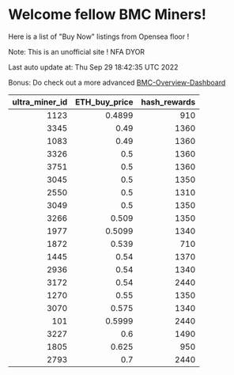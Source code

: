 # Welcome fellow BMC Miners!
Here is a list of "Buy Now" listings from Opensea floor !

Note: This is an unofficial site ! NFA DYOR

Last auto update at: Thu Sep 29 18:42:35 UTC 2022

Bonus: Do check out a more advanced [BMC-Overview-Dashboard](https://dune.com/defifunk/BMC-Overview-Dashboard)


|   ultra_miner_id |   ETH_buy_price |   hash_rewards |
|-----------------:|----------------:|---------------:|
|             1123 |          0.4899 |            910 |
|             3345 |          0.49   |           1360 |
|             1083 |          0.49   |           1360 |
|             3326 |          0.5    |           1360 |
|             3751 |          0.5    |           1360 |
|             3045 |          0.5    |           1350 |
|             2550 |          0.5    |           1310 |
|             3049 |          0.5    |           1350 |
|             3266 |          0.509  |           1350 |
|             1977 |          0.5099 |           1340 |
|             1872 |          0.539  |            710 |
|             1445 |          0.54   |           1370 |
|             2936 |          0.54   |           1340 |
|             3172 |          0.54   |           2440 |
|             1270 |          0.55   |           1350 |
|             3070 |          0.575  |           1340 |
|              101 |          0.5999 |           2440 |
|             3227 |          0.6    |           1490 |
|             1805 |          0.625  |            950 |
|             2793 |          0.7    |           2440 |